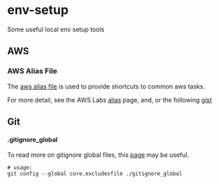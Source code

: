 # env-setup
Some useful local env setup tools

## AWS

### AWS Alias File
The [aws alias file](aws/cli/alias) is used to provide shortcuts to common aws tasks.

For more detail, see the AWS Labs [alias](https://github.com/awslabs/awscli-aliases) page, and, or the following [gist](https://gist.github.com/micklove/76b2cb13ea4d86f4b5f4ec42b0f9939b)


## Git

#### .gitignore_global

To read more on gitignore global files, this [page](https://gist.github.com/subfuzion/db7f57fff2fb6998a16c) may be useful.

    # usage:
    git config --global core.excludesfile ./gitignore_global
   